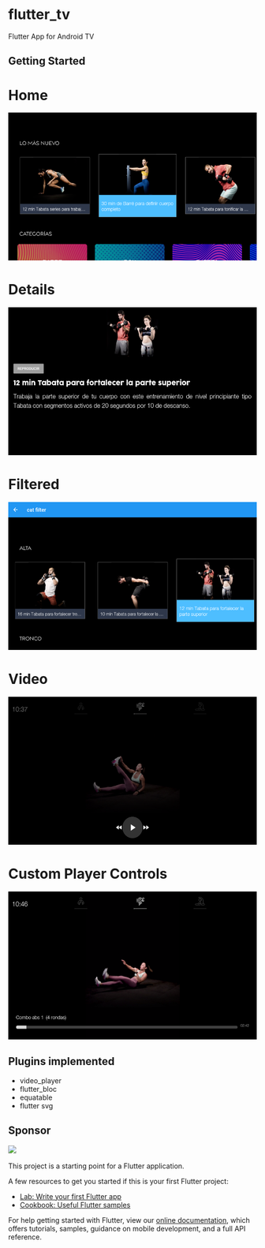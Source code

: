# flutter_tv

Flutter App for Android TV

## Getting Started
<h1>Home</h1>
<img src="screenshots/1.png" height="300"/>
<h1>Details</h1>
<img src="screenshots/2.png" height="300"/>
<h1>Filtered</h1>
<img src="screenshots/3.png" height="300"/>
<h1>Video</h1>
<img src="screenshots/4.png" height="300"/>
<h1>Custom Player Controls</h1>
<img src="screenshots/5.png" height="300"/>


## Plugins implemented
<ul>
	<li>video_player</li>
	<li>flutter_bloc</li>
	<li>equatable</li>
	<li>flutter svg</li>
</ul>

## Sponsor
<img src="https://user-images.githubusercontent.com/13456748/116788486-75d64300-aa6f-11eb-8096-20b95c5b2718.png"/>


This project is a starting point for a Flutter application.

A few resources to get you started if this is your first Flutter project:

- [Lab: Write your first Flutter app](https://flutter.dev/docs/get-started/codelab)
- [Cookbook: Useful Flutter samples](https://flutter.dev/docs/cookbook)

For help getting started with Flutter, view our
[online documentation](https://flutter.dev/docs), which offers tutorials,
samples, guidance on mobile development, and a full API reference.

